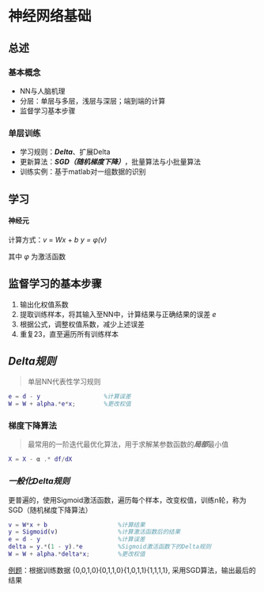 # 神经网络基础
## 总述
### 基本概念
- NN与人脑机理
- 分层：单层与多层，浅层与深层；端到端的计算
- 监督学习基本步骤
### 单层训练
- 学习规则：***Delta***、扩展Delta
- 更新算法：***SGD（随机梯度下降）***，批量算法与小批量算法
- 训练实例：基于matlab对一组数据的识别

## 学习
#### 神经元
计算方式：_v_ = _Wx_ + _b_                    _y = φ(v)_

其中 _φ_ 为激活函数

## 监督学习的基本步骤
1. 输出化权值系数
2. 提取训练样本，将其输入至NN中，计算结果与正确结果的误差 _e_
3. 根据公式，调整权值系数，减少上述误差
4. 重复23，直至遍历所有训练样本


## ***Delta规则***
> 单层NN代表性学习规则

```matlab
e = d - y                  %计算误差
W = W + alpha.*e*x;        %更改权值
```

### 梯度下降算法
> 最常用的一阶迭代最优化算法，用于求解某参数函数的***局部***最小值

```matlab
X = X - α .* df/dX
```

### ***一般化Delta规则***
更普遍的，使用Sigmoid激活函数，遍历每个样本，改变权值，训练n轮，称为SGD（随机梯度下降算法）
```matlab
v = W*x + b                    %计算结果
y = Sigmoid(v)                 %计算激活函数后的结果
e = d - y                      %计算误差
delta = y.*(1 - y).*e          %Sigmoid激活函数下的Delta规则
W = W + alpha.*delta*x;        %更改权值
```
[例题](https://github.com/flower-tea/deeplearning-log/edit/main/深度学习导论/课程例题/SGD)：根据训练数据 {0,0,1,0}{0,1,1,0}{1,0,1,1}{1,1,1,1}, 采用SGD算法，输出最后的结果




